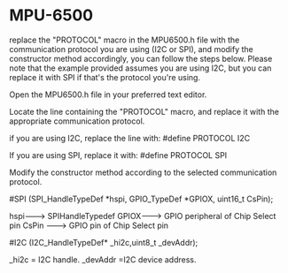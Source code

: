 # MPU-6500
replace the "PROTOCOL" macro in the MPU6500.h file with the communication protocol you are using (I2C or SPI), 
and modify the constructor method accordingly, you can follow the steps below. 
Please note that the example provided assumes you are using I2C, but you can replace it with SPI if that's the protocol you're using.

Open the MPU6500.h file in your preferred text editor.

Locate the line containing the "PROTOCOL" macro, and replace it with the appropriate communication protocol.

if you are using I2C, replace the line with:
#define PROTOCOL I2C

If you are using SPI, replace it with:
#define PROTOCOL SPI



Modify the constructor method according to the selected communication protocol. 

#SPI
(SPI_HandleTypeDef *hspi, GPIO_TypeDef *GPIOX, uint16_t CsPin);

hspi---> SPIHandleTypedef
GPIOX---> GPIO peripheral of Chip Select pin 
CsPin ---> GPIO pin of Chip Select pin


#I2C
(I2C_HandleTypeDef* _hi2c,uint8_t _devAddr);

_hi2c = I2C handle.
_devAddr =I2C device address.
